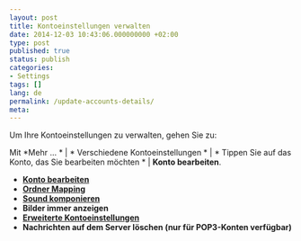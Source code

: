 ```yaml
---
layout: post
title: Kontoeinstellungen verwalten
date: 2014-12-03 10:43:06.000000000 +02:00
type: post
published: true
status: publish
categories:
- Settings
tags: []
lang: de
permalink: /update-accounts-details/
meta:
---
```


Um Ihre Kontoeinstellungen zu verwalten, gehen Sie zu:

Mit *Mehr ... * \| * Verschiedene Kontoeinstellungen * \| * Tippen Sie auf das Konto, das Sie bearbeiten möchten * \| **Konto bearbeiten**.

* **[Konto bearbeiten](/edit-account/)**
* **[Ordner Mapping](/map-folder-to-provider/)**
* **[Sound komponieren](/deaktivieren-outgoing-sound/)**
* **Bilder immer anzeigen**
* **[Erweiterte Kontoeinstellungen](/advanced-account-settings/)**
* **Nachrichten auf dem Server löschen (nur für POP3-Konten verfügbar)**
